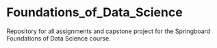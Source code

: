 # Foundations_of_Data_Science
Repository for all assignments and capstone project for the Springboard Foundations of Data Science course.
